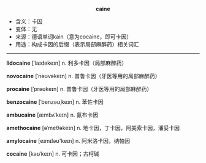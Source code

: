 
**<center>caine</center>**

- <span class="definition">含义：卡因</span>
- <span class="definition">变体：无</span>
- <span class="definition">来源：德语单词kain（意为cocaine，即可卡因）</span>
- <span class="definition">用途：构成卡因的后缀（表示局部麻醉药）相关词汇</span>

---

<span class="vocabulary">**lidocaine**</span> [ˈlaɪdəkeɪn] n. 利多卡因（局部麻醉药）

<span class="vocabulary">**novocaine**</span> [ˈnəʊvəkeɪn] n. 普鲁卡因（牙医等用的局部麻醉药）

<span class="vocabulary">**procaine**</span> [ˈprəʊkeɪn] n. 普鲁卡因（牙医等用的局部麻醉药）

<span class="vocabulary">**benzocaine**</span> [ˈbenzəʊˌkeɪn] n. 苯佐卡因

<span class="vocabulary">**ambucaine**</span> [æmbʌ'keɪn] n. 氨布卡因

<span class="vocabulary">**amethocaine**</span> [əˈmeθəkeɪn] n. 地卡因，丁卡因，阿美索卡因，潘妥卡因

<span class="vocabulary">**amylocaine**</span> [eɪmɪləʊ'keɪn] n. 阿米洛卡因，纳帕因

<span class="vocabulary">**cocaine**</span> [kəʊˈkeɪn] n. 可卡因；古柯碱